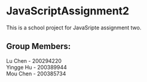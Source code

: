 # JavaScriptAssignment2
This is a school project for JavaSripte assignment two.
## Group Members:
Lu Chen   - 200294220  
Yingge Hu - 200389944  
Mou Chen  - 200385734
